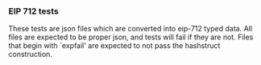 ### EIP 712 tests

These tests are json files which are converted into eip-712 typed data. 
All files are expected to be proper json, and tests will fail if they are not. 
Files that begin with `expfail' are expected to not pass the hashstruct construction. 
